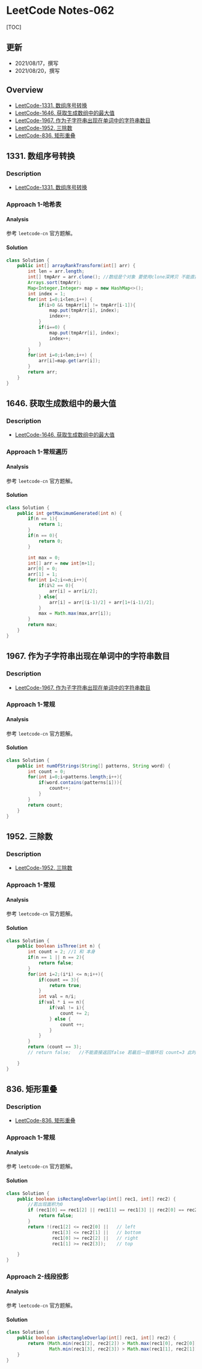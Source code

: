 



# LeetCode Notes-062


[TOC]



## 更新
* 2021/08/17，撰写
* 2021/08/20，撰写



## Overview
* [LeetCode-1331. 数组序号转换](https://leetcode-cn.com/problems/rank-transform-of-an-array/description/)
* [LeetCode-1646. 获取生成数组中的最大值](https://leetcode-cn.com/problems/get-maximum-in-generated-array/description/)
* [LeetCode-1967. 作为子字符串出现在单词中的字符串数目](https://leetcode-cn.com/problems/number-of-strings-that-appear-as-substrings-in-word/description/)
* [LeetCode-1952. 三除数](https://leetcode-cn.com/problems/three-divisors/description/)
* [LeetCode-836. 矩形重叠](https://leetcode-cn.com/problems/rectangle-overlap/description/)





## 1331. 数组序号转换
### Description
* [LeetCode-1331. 数组序号转换](https://leetcode-cn.com/problems/rank-transform-of-an-array/description/)

### Approach 1-哈希表
#### Analysis

参考 `leetcode-cn` 官方题解。

#### Solution

```java
class Solution {
    public int[] arrayRankTransform(int[] arr) {
        int len = arr.length;
        int[] tmpArr = arr.clone(); //数组是个对象 要使用clone深拷贝 不能直接赋值
        Arrays.sort(tmpArr);
        Map<Integer,Integer> map = new HashMap<>();
        int index = 1;
        for(int i=0;i<len;i++) {
        	if(i>0 && tmpArr[i] != tmpArr[i-1]){
        		map.put(tmpArr[i], index);
        		index++;
        	}
        	if(i==0) {
        		map.put(tmpArr[i], index);
        		index++;
        	}
        }
        for(int i=0;i<len;i++) {
        	arr[i]=map.get(arr[i]);
        }
        return arr;
    }
}
```


## 1646. 获取生成数组中的最大值
### Description
* [LeetCode-1646. 获取生成数组中的最大值](https://leetcode-cn.com/problems/get-maximum-in-generated-array/description/)

### Approach 1-常规遍历
#### Analysis

参考 `leetcode-cn` 官方题解。

#### Solution


```java
class Solution {
    public int getMaximumGenerated(int n) {
        if(n == 1){
            return 1;
        } 
        if(n == 0){
            return 0;
        }

        int max = 0;
        int[] arr = new int[n+1];
        arr[0] = 0;
        arr[1] = 1;
        for(int i=2;i<=n;i++){
            if(i%2 == 0){
                arr[i] = arr[i/2];
            } else{
                arr[i] = arr[(i-1)/2] + arr[1+(i-1)/2];
            }
            max = Math.max(max,arr[i]);
        }
        return max;
    }
}
```











## 1967. 作为子字符串出现在单词中的字符串数目
### Description
* [LeetCode-1967. 作为子字符串出现在单词中的字符串数目](https://leetcode-cn.com/problems/number-of-strings-that-appear-as-substrings-in-word/description/)

### Approach 1-常规
#### Analysis

参考 `leetcode-cn` 官方题解。

#### Solution

```java
class Solution {
    public int numOfStrings(String[] patterns, String word) {
        int count = 0;
        for(int i=0;i<patterns.length;i++){
            if(word.contains(patterns[i])){
                count++;
            }
        }
        return count;
    }
}
```


## 1952. 三除数
### Description
* [LeetCode-1952. 三除数](https://leetcode-cn.com/problems/three-divisors/description/)

### Approach 1-常规
#### Analysis

参考 `leetcode-cn` 官方题解。

#### Solution



```java
class Solution {
    public boolean isThree(int n) {
        int count = 2; //1 和 本身
        if(n == 1 || n == 2){
            return false;
        }
        for(int i=2;(i*i) <= n;i++){
            if(count == 3){
                return true;
            }
            int val = n/i;
            if(val * i == n){
                if(val != i){
                    count += 2;
                } else {
                    count ++;
                }
            }
        }
        return (count == 3);
        // return false;   //不能直接返回false 若最后一层循环后 count=3 此时没有执行for循环中的 count == 3判断

    }
}
```







## 836. 矩形重叠
### Description
* [LeetCode-836. 矩形重叠](https://leetcode-cn.com/problems/rectangle-overlap/description/)

### Approach 1-常规
#### Analysis

参考 `leetcode-cn` 官方题解。

#### Solution


```java
class Solution {
    public boolean isRectangleOverlap(int[] rec1, int[] rec2) {
        //若出现面积为0
        if (rec1[0] == rec1[2] || rec1[1] == rec1[3] || rec2[0] == rec2[2] || rec2[1] == rec2[3]) {
            return false;
        }
        return !(rec1[2] <= rec2[0] ||   // left
                 rec1[3] <= rec2[1] ||   // bottom
                 rec1[0] >= rec2[2] ||   // right
                 rec1[1] >= rec2[3]);    // top

    }
}
```


### Approach 2-线段投影
#### Analysis

参考 `leetcode-cn` 官方题解。

#### Solution

```java
class Solution {
    public boolean isRectangleOverlap(int[] rec1, int[] rec2) {
        return (Math.min(rec1[2], rec2[2]) > Math.max(rec1[0], rec2[0]) &&
                Math.min(rec1[3], rec2[3]) > Math.max(rec1[1], rec2[1]));
    }
}
```